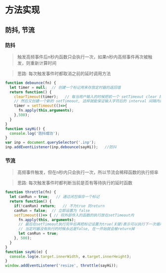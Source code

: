 # 方法实现
## 防抖, 节流
### 防抖
> 触发高频事件后n秒内函数只会执行一次，如果n秒内高频事件再次被触发，则重新计算时间

> 思路: 每次触发事件时都取消之前的延时调用方法
```js
function debounce(fn) {
  let timer = null;  // 创建一个标记用来存放定时器的返回值
  return function() {
    clearTimeout(timer);   // 每当用户输入的时候把前一个 setTimeout clear 掉
    // 然后又创建一个新的 setTimeout, 这样就能保证输入字符后的 interval 间隔内如果还有字符输入的话，就不会执行 fn 函数
    timer = setTimeout(()=>{
      fn.apply(this,arguments);
    },500);
  }
}
function sayHi() {
  console.log('防抖成功');
}
var inp = document.querySelector('.inp');
inp.addEventListener(inp,debounce(sayHi));   //防抖
```

### 节流
> 高频事件触发，但在n秒内只会执行一次，所以节流会稀释函数的执行频率

> 思路: 每次触发事件时都判断当前是否有等待执行的延时函数
```js
function throttle(fn) {
  let canRun = true;   // 通过闭包保存一个标记
  return function() {
    if(!canRun) return;   // 不为true 则return
    canRun = false;  // 立即设置为 false
    setTimeout(()=> { // 将外部传入的函数的执行放在setTimeout内
      fn.apply(this, arguments);
      // 最后在setTimeout执行完毕后再把标记设置为true(关键)表示可以执行下一次循环了.
      // 当定时器没有执行的时候永远是false, 在一开始就会被return掉
      let canRun = true;
    }, 500);
  }
}
function sayHi(e) {
  console.log(e.target.innerWidth, e.target.innerHeight);
}
window.addEventListener('resize', throttle(sayHi));
```